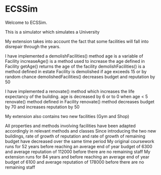 # ECSSim

Welcome to ECSSim.

This is a simulator which simulates a University

My extension takes into account the fact that some facilities will fall into disrepair through the years.

I have implemented a demolishFacilities() method
age is a variable of Facility
increaseAge() is a method used to increase the age defined in Facility
getAge() returns the age of the facility
demolishFacilities() is a method defined in estate
Facility is demolished if age exceeds 15 or by random chance
demolishedFacilities() decreases budget and reputation by 50

I have implemented a renovate() method which increases the life expectancy of the building.
age is decreased by 6 or to 0 when age < 5
renovate() method defined in Facility
renovate() method decreases budget by 70 and increases reputation by 50

My extension also contains two new facilities (Gym and Shop)

All properties and methods involving facilities have been adapted accordingly in relevant methods and classes
Since introducing the two new buildings, rate of growth of reputation and rate of growth of remaining budget have decreased over the same time period
My original coursework runs for 52 years before reaching an average end of year budget of 6300 and average reputation of 112000 before there are no remaining staff
My extension runs for 84 years and before reaching an average end of year budget of 6100 and average reputation of 178000 before there are no remaining staff
